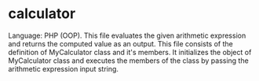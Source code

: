 # calculator
Language: PHP (OOP).
This file evaluates the given arithmetic expression and returns the computed value as an output.
This file consists of the definition of MyCalculator class and it's members. 
It initializes the object of MyCalculator class and executes the members of the class by passing the arithmetic expression input string.
